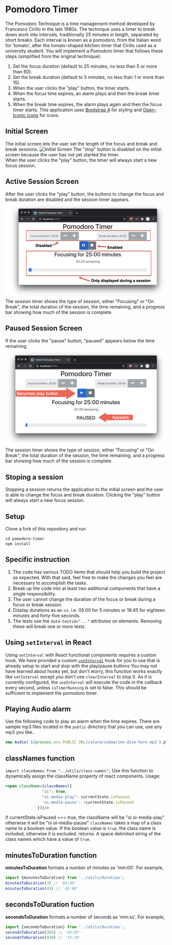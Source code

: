 # Pomodoro Timer
The Pomodoro Technique is a time management method developed by Francesco Cirillo in the late 1980s.
The technique uses a timer to break down work into intervals, traditionally 25 minutes in length, separated by short breaks. Each interval is known as a pomodoro, from the Italian word for 'tomato', after the tomato-shaped kitchen timer that Cirillo used as a university student.
You will implement a Pomodoro timer that follows these steps (simplified from the original technique):
1. Set the focus duration (default to 25 minutes, no less than 5 or more than 60).
1. Set the break duration (default to 5 minutes, no less than 1 or more than 15).
1. When the user clicks the "play" button, the timer starts.
1. When the focus time expires, an alarm plays and then the break timer starts.
1. When the break time expires, the alarm plays again and then the focus timer starts.
This application uses [Bootstrap 4](https://getbootstrap.com/) for styling and [Open-Iconic icons](https://useiconic.com/open) for icons.
## Initial Screen
The initial screen lets the user set the length of the focus and break and break sessions. 
![Initial Screen](./doc/pomodoro-initial-screen.png)
The "stop" button is disabled on the initial screen because the user has not yet started the timer.  
When the user clicks the "play" button, the timer will always start a new focus session.
## Active Session Screen
After the user clicks the "play" button, the buttons to change the focus and break duration are disabled and the session timer appears. 
![Active Session Screen](./doc/pomodoro-active-sesson.png) 
The session timer shows the type of session, either "Focusing" or "On Break", the total duration of the session, the time remaining, and a progress bar showing how much of the session is complete.
## Paused Session Screen
If the user clicks the "pause" button, "paused" appears below the time remaining. 
![Paused Session Screen](./doc/pomodoro-paused-session.png) 
The session timer shows the type of session, either "Focusing" or "On Break", the total duration of the session, the time remaining, and a progress bar showing how much of the session is complete.
## Stoping a session
Stopping a session returns the application to the initial screen and the user is able to change the focus and break duration. 
Clicking the "play" button will always start a new focus session.
## Setup
Clone a fork of this repository and run
```shell
cd pomodoro-timer
npm install
```
## Specific instruction
1. The code has various TODO items that should help you build the project as expected. With that said, feel free to make the changes you feel are necessary to accomplish the tasks.
1. Break up the code into at least two additional components that have a single responsibility.
1. The user cannot change the duration of the focus or break during a focus or break session. 
1. Display durations as `mm:ss`. i.e. 05:00 for 5 minutes or 18:45 for eighteen minutes and forty-five seconds.
1. The tests use the `data-testid="..."` attributes on elements. Removing these will break one or more tests.
## Using `setInterval` in React
Using `setInterval` with React functional components requires a custom hook. 
We have provided a custom [`useInterval`](./src/useInterval/index.js) hook for you to use that is already setup to start and stop with the play/pause buttons
You may not have learned about hooks yet, but don't worry, this function works exactly like `setInterval` except you don't use `clearInterval` to stop it. 
As it is currently configured, the `useInterval` will execute the code in the callback every second, unless `isTimerRunning` is set to false.
This should be sufficient to implement the pomodoro timer.
## Playing Audio alarm
Use the following code to play an alarm when the time expires. There are sample mp3 files located in the `public` directory that you can use, use any mp3 you like..
```javascript
new Audio(`${process.env.PUBLIC_URL}/alarm/submarine-dive-horn.mp3`).play();
```
## classNames function
`import classNames from "../utils/class-names";`
Use this function to dynamically assign the className property of react components.
Usage:
```jsx
<span className={classNames({
                "oi": true,
                "oi-media-play": currentState.isPaused,
                'oi-media-pause': !currentState.isPaused
              })}/>
 ```
 if currentState.isPaused === true, the className will be "oi oi-media-play" otherwise it will be "oi oi-media-pause"
`classNames` takes a map of a class name to a boolean value. If the boolean value is `true`, the class name is included, otherwise it is excluded.
returns: A space delimited string of the class names which have a value of `true`.
## minutesToDuration function
**minutesToDuration** formats a number of minutes as 'mm:00'. For example,
```javascript
import {minutesToDuration} from '../utils/duration';
minutesToDuration(3) // '03:00'
minutesToDuration(45) // '45:00'
```
## secondsToDuration fuction
**secondsToDuration** formats a number of seconds as 'mm:ss'. For example,
```javascript
import {secondsToDuration} from '../utils/duration';
secondsToDuration(305) // '05:05'
secondsToDuration(930) // '15:30'
```
